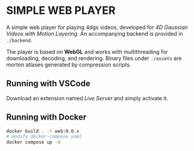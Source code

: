 # SIMPLE WEB PLAYER

A simple web player for playing 4dgs videos, developed for *4D Gaussian Videos with Motion Layering*. An accompanying backend is provided in `./backend`.

The player is based on **WebGL** and works with multithreading for downloading, decoding, and rendering. Binary files under `./assets` are morton atlases generated by compression scripts.

## Running with VSCode

Download an extension named *Live Server* and simply activate it.

## Running with Docker

```bash
docker build . -t web:0.0.x
# modify docker-compose.yaml
docker compose up -d
```
